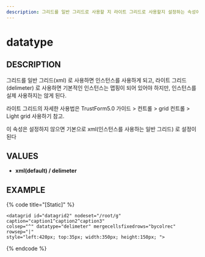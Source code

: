 ```yaml
---
description: 그리드를 일반 그리드로 사용할 지 라이트 그리드로 사용할지 설정하는 속성이다.
---
```


# datatype

## DESCRIPTION

그리드를 일반 그리드\(xml\) 로 사용하면 인스턴스를 사용하게 되고, 라이트 그리드\(delimeter\) 로 사용하면 기본적인 인스턴스는 맵핑이 되어 있어야 하지만, 인스턴스를 실제 사용하지는 않게 된다.

라이트 그리드의 자세한 사용법은 TrustForm5.0 가이드 &gt; 컨트롤 &gt; grid 컨트롤 &gt; Light grid 사용하기 참고.

이 속성은 설정하지 않으면 기본으로 xml\(인스턴스를 사용하는 일반 그리드\) 로 설정이 된다

## **VALUES**

* **xml\(default\) / delimeter**

## EXAMPLE

{% code title="\[Static\]" %}
```markup
<datagrid id="datagrid2" nodeset="/root/g" caption="caption1^caption2^caption3" 
colsep="^" datatype="delimeter" mergecellsfixedrows="bycolrec" rowsep="|" 
style="left:420px; top:35px; width:350px; height:150px; "> 
```
{% endcode %}

